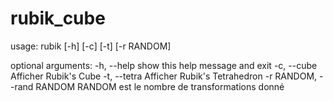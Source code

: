# rubik_cube

usage: rubik [-h] [-c] [-t] [-r RANDOM]

optional arguments:
  -h, --help            show this help message and exit
  -c, --cube            Afficher Rubik's Cube
  -t, --tetra           Afficher Rubik's Tetrahedron
  -r RANDOM, --rand RANDOM
                        RANDOM est le nombre de transformations donné
